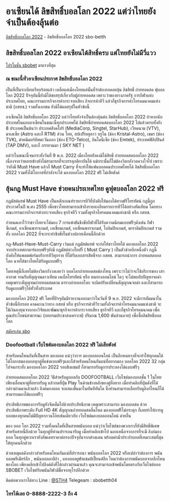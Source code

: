 # อาเซียนได้ ลิขสิทธิ์บอลโลก 2022 แต่ว่าไทยยังจำเป็นต้องลุ้นต่อ

[ลิขสิทธิ์บอลโลก 2022]( https://sbo-betth.co/world-cup-2022-copyright/) - ลิขสิทธิ์บอลโลก 2022 sbo-betth

## ลิขสิทธิ์บอลโลก 2022 อาเซียนได้สิทธิ์ครบ แต่ไทยยังไม่มีวี่แวว

[โปรโมชั่น sbobet]( https://sbo-betth.co/%e0%b9%82%e0%b8%9b%e0%b8%a3%e0%b9%82%e0%b8%a1%e0%b8%8a%e0%b8%b1%e0%b9%88%e0%b8%99/) มาแรงที่สุด  

### ณ ขณะนี้ทั่วอาเซียนประกาศ ลิขสิทธิ์บอลโลก 2022
 เป็นที่เป็นระเบียบเรียบร้อยแล้ว เหลือแค่เมืองไทยแค่นั้นที่จำต้องรอคอยลุ้น ลิขสิทธิ์ ถ่ายทอดสด ฟุบอลโลก 2022 ปัจจุบันนี้ยังมิได้ขอสรุปเกี่ยวกับผู้ถ่ายทอดสด เพราะว่าของทางภาครัฐ การกีฬาแห่งประเทศไทย, คณะกรรมการกิจการค้ากระจายเสียง กิจการค้าทีวี แล้วก็ธุรกิจการค้าโทรคมนาคมแห่งชาติ (กสทช.) รวมทั้งเอกชน ยังมิได้ผลสรุปในหัวข้อนี้

อาเซียนได้ ลิขสิทธิ์บอลโลก 2022 แต่ว่าไทยยังจำเป็นต้องลุ้นต่อ
ลิขสิทธิ์บอลโลก 2022
ถ้าหากนับประเทศในแถบอาเซียนในขณะนี้ทุกประเทศได้ ลิขสิทธิ์ถ่ายทอดสดบอลโลก 2022 ไปแล้วครบทั้งยัง 8 ประเทศเป็นต้นว่า ประเทศสิงคโปร์ (MediaCorp, Singtel, StarHub), เวียดนาม (VTV), มาเลเซีย (Astro และก็ RTM) ส่วน ไทย, สปเปรียญลาว บรูไน (ช่อง Kristal-Astro), เขมร (ช่อง TVK), ตำหนิมอร์ทิศตะวันออก (ช่อง ETO-Telco), อินโดนีเซีย (ช่อง Emtek), ประเทศฟิลิปปินส์ (TAP DMV), และก็ ภรรยานมา ( SKY NET )

แต่ว่าในขณะนี้จนกระทั่งวันที่ 9 พ.ย. 2022 เมืองไทยยังคงมิได้สิทธิ์ ถ่ายทอดสดบอลโลก 2022 เนื่องจากว่าหลายข้างยังไม่สามารถที่จะบรรลุกติกากันได้ แม้กระนั้นก็ไม่ต้องวิตกกังวลดวงใจไป เพราะว่ายังมี Must Have แล้วก็ Must Carry ที่จะทำให้แฟนบอลคนประเทศไทยได้ ลิขสิทธิ์บอลโลก 2022 รวมทั้งได้โอกาสที่กำลังจะได้ มองบอลโลก 2022 ฟรี ไม่เสียตังค์

## ลุ้นกฏ Must Have ช่วยคนประเทศไทย ดูฟุตบอลโลก 2022 ฟรี

กฎมัสต์แฮฟ Must Have เป็นหลักเกณฑ์รายการทีวีที่บังคับให้มองได้ทางฟรีโทรทัศน์ กฏนี้ถูกประกาศในปี พ.ศง 2555 เพื่อชาวไทยสามารถเข้าถึงรายละเอียดรายการทีวีได้อย่างทัดเทียม โดยทางคณะกรรมการกิจการค้ากระจายเสียง ธุรกิจทีวี รวมทั้งธุรกิจโทรคมนาคมแห่งชาติ หรือ กสทช.

กำหนดเอาไว้ว่าชาวไทยจะได้มอง 7 การแข่งขันชิงชัยกีฬาที่ได้รับความนิยมแบบฟรีๆดังเช่น กีฬาซีเกมส์, อาเซียนพาราเกมส์, เอเชี่ยนเกมส์, เอเชี่ยนพาราเกมส์, โอลิมปิกเกมส์, พาราลิมปิกเกมส์ รวมทั้ง บอลโลก 2022 ที่จะกระทำชิงชัยในช่วงปลายเดือนนี้อีกด้วย

กฏ-Must-Have-Must-Carry
เว้นแต่ กฎมัสต์แฮฟ จะก่อให้ชาวไทยได้ มองบอลโลก 2022 จากประเทศกาตาร์แบบฟรีๆยังมี กฏมัสต์ห่วงใยปรี่ ( Must Carry ) เป็นตัวช่วยอีกหนึ่งตัว กฏนี้บังคับให้แพลตฟอร์มบริการทีวีทุกราย ที่ได้รับเอกสารสิทธิ์จาก กสทช. สามารถนำการ ถ่ายทดสดบอลโลก ฉายให้ชาวไทยได้รับดูแบบฟรีๆ

โดยเหตุนี้ก็เลยไม่ต้องวิตกกังวลเลยว่า บอลโลกถ่ายทอดสดช่องไหน เพราะว่าไม่ว่าจะใช้บริการของ เสาอากาศ จานรับสัญญาณดาวเทียม เคเบิ้ลโทรทัศน์ หรือ หนทางออนไลน์ ใดๆ จะไม่พบกับปัญหาจอดำ เหตุเพราะสัญญาณถ่ายทอดสดตาม ตารางถ่ายบอลโลก จะผิดปรับเปลี่ยนสัญญาณจอดำ และก็สามารถรับดูแบบฟรีๆได้ทั่วทั้งประเทศ

มองบอลโลก 2022 ฟรี
โดยที่ปัจจุบันมีรายงานออกมาว่าในวันที่ 9 พ.ย. 2022 จะมีการสัมมนาในหัวข้อนี้อีกรอบ คาดคะเนว่าทาง กสทช์ หรือ ธุรกิจการค้าทีวีรวมทั้งกิจการค้าโทรคมนาคมแห่งชาติ จะใช้เงินลงทุนจากกองวิจัยและพัฒนาธุรกิจการค้ากระจายเสียง ธุรกิจทีวี และก็ธุรกิจโทรคมนาคม เพื่อคุณประโยชน์สาธารณะ (กทกรมประชาสงเคราะห์) ปริมาณ 1,600 พันล้านบาท) เพื่อซื้อลิขสิทธิ์บอลโลก

[สมัครเล่น sbo](https://line.me/R/ti/p/@sth4)


### Doofootball เว็บไซต์มองบอลโลก 2022 ฟรี ไม่เสียตังค์

สำหรับคนไหนกันที่เป็นสาย มองบอล แน่ๆว่าการ มองบอลออนไลน์ เป็นอีกหนทางที่จะทำให้ทุกคนได้ได้โอกาสมองบอลทุกคู่ที่แข่งแบบฟรีๆและก็สำหรับคนไหนกันแน่ที่อยากมอง บอลโลก 2022 32 กลุ่ม ไปจนกระทั่ง มองบอลโลก 2022 รอบชิงแชมป์ ก็สามารถรับดูการประลองได้แบบฟรีๆ

ถ่ายทอดสดบอลโลก 2022
วิธีสำหรับดูบอลกับ DOOFOOTBALL เว็บไซต์มองบอลชั้น 1 ในไทย เพียงเลื่อนหาคู่ที่อยากรับดู แล้วกดที่ปุ่ม Play ในด้านข้างหลังของคู่ที่อยาก เมื่อทำคลิกที่ปุ่มดังที่ได้กล่าวผ่านมาแล้วแล้ว ลิงค์มองบอล จะแสดงขึ้นมาในทันทีทันใด ซึ่งท่านสามารถเลือกรับดูลิงก์ไหนก็ได้ สามารถมองได้แบบฟรีๆ

ประสิทธิภาพของการรับดูยังจัดเต็มไปด้วยประสิทธิภาพ เหตุเพราะสามารถ มองบอลสด ด้วยประสิทธิภาพระดับ Full HD 4K สัญญาณถ่ายทอดสดลื่นไหล มองบอลฟรีไม่กระตุก ก็เลยทำให้การดูบอลของทุกคนไม่มีปัญหากวนโอ๊ยเช่นเดียวกับ เว็บไซต์มองบอลออนไลน์ ค่ายอื่น

มอง บอล โลก 2022
รวมทั้งคนใดที่เป็นสายพนันบอล แน่ๆว่าเว็บไซต์ของพวกเราก็ยังมีสิทธิ์พิเศษสำหรับสายนี้อีกด้วย ในทุกคู่ที่ท่านปรารถนารับดู เมื่อทำคลิกเข้าไป นอกเหนือจากการที่จะมี ลิงก์มองบอล ในทุกคู่พวกเรายังอัพเดทราคาต่อรองปัจจุบันจากต่างแดน พร้อมค่าน้ำประปาบอลที่เหมาะสมที่สุดให้ทุกคนอีกด้วย

ด้วยเหตุผลดังกล่าวสำหรับคนไหนกันแน่ที่ปรารถนา พนันบอลโลก 2022 หรือเปล่าว่าต้องการ พนันบอลพรีเมียร์ลีก , พนันบอลลาลีก้า , แทงบอลยูฟ่าแชมป์เปี้ยนส์ลีก ไหมว่าต้องการพนันบอลจากลีกไหนของโลก เพียงคลิกเข้าไปลิงค์ดังที่ได้กล่าวผ่านมาแล้ว คุณจะสามารถเข้าพนันโดยตรงกับเว็บไซต์บอล SBOBET เว็บไซต์รับพนันกีฬามีชื่อจากยุโรปอีกด้วย

ติดต่อพวกเราได้ทาง
Line : [@STH4](https://line.me/R/ti/p/@sth4)
Telegeam : sbobetth04

### โทรได้เลย  0-8888-2222-3 ถึง 4
